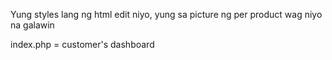 Yung styles lang ng html edit niyo, yung sa picture ng per product wag niyo na galawin

index.php = customer's dashboard
